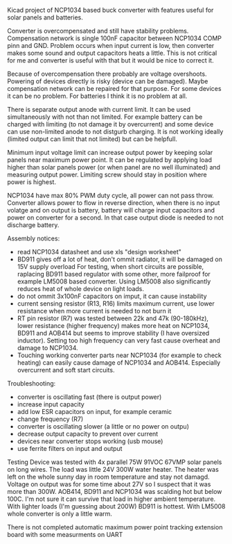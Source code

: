 Kicad project of NCP1034 based buck converter with features useful for solar panels and batteries.

Converter is overcompensated and still have stability problems. 
Compensation network is single 100nF capacitor between NCP1034 COMP pinn and GND.
Problem occurs when input current is low, then converter makes some sound and output capacitors heats a little.
This is not critical for me and converter is useful with that but it would be nice to correct it.

Because of overcompensation there probably are voltage overshoots.
Powering of devices directly is risky (device can be damaged). Maybe compensation network can be repaired for that purpose.
For some devices it can be no problem. For batteries I think it is no problem at all.

There is separate output anode with current limit. It can be used simultaneously with not than not limited.
For example battery can be charged with limiting (to not damage it by overcurrent) and some device can use non-limited anode to not distgurb charging.
It is not working ideally (limited output can limit that not limited) but can be helpfull.

Minimum input voltage limit can increase output power by keeping solar panels near maximum power point.
It can be regulated by applying load higher than solar panels power (or when panel are no well illuminated) and measuring output power.
Limiting screw should stay in position where power is highest.

NCP1034 have max 80% PWM duty cycle, all power can not pass throw.
Converter allows power to flow in reverse direction, when there is no input volatge and on output is battery, battery will charge input capacitors and power on converter for a second. In that case output diode is needed to not discharge battery.


Assembly notices:
- read NCP1034 datasheet and use xls "design worksheet"
- BD911 gives off a lot of heat, don't ommit radiator, it will be damaged on 15V supply overload
For testing, when short circuits are possible, raplacing BD911 based regulator with some other, more failproof
for example LM5008 based converter. Using LM5008 also significantly reduces heat of whole device on light loads.
- do not ommit 3x100nF capacitors on imput, it can cause instability
- current sensing resistor (R13, R16) limits maximum current, use lower resistance when more current is needed to not burn it
- RT pin resistor (R7) was tested between 22k and 47k (90-180kHz), lower resistance (higher frequency) makes more heat on NCP1034, BD911 and AOB414 but seems to improve stability
(I have oversized inductor). Setting too high frequency can very fast cause overheat and damage to NCP1034.
- Touching working converter parts near NCP1034 (for example to check heating) can easily cause damage of NCP1034 and AOB414. Especially overcurrent and soft start circuits.


Troubleshooting:
- converter is oscillating fast (there is output power)
 - increase input capacity
 - add low ESR capacitors on input, for example ceramic
 - change frequency (R7)
- converter is oscillating slower (a little or no power on outpu)
 - decrease output capacity to prevent over current 
- devices near converter stops working (usb mouse)
 - use ferrite filters on input and output
 
Testing
Device was tested with 4x parallel 75W 91VOC 67VMP solar panels on long wires.
The load was little 24V 300W water heater.
The heater was left on the whole sunny day in room temperature and stay not damagd.
Voltage on output was for some time about 27V so I suspect that it was more than 300W.
AOB414, BD911 and NCP1034 was scalding hot but below 100C. I'm not sure it can survive that load in higher ambient temperature.
With lighter loads (I'm guessing about 200W) BD911 is hottest. With LM5008 whole converter is only a little warm.


There is not completed automatic maximum power point tracking extension board with some measurments on UART 
